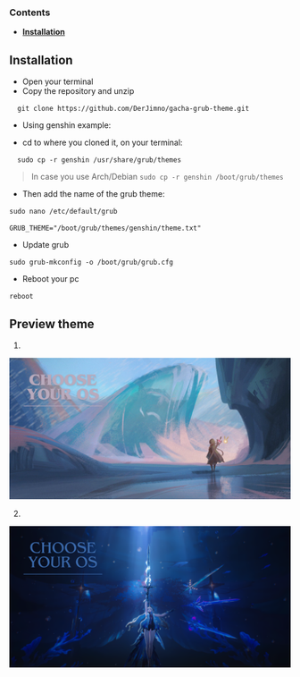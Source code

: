 ###  Contents 


  - <b>[Installation](#installation)</b>

## Installation

- Open your terminal
- Copy the repository and unzip

```
  git clone https://github.com/DerJimno/gacha-grub-theme.git
```

- Using genshin example:

- cd to where you cloned it, on your terminal:
```
  sudo cp -r genshin /usr/share/grub/themes
```
>In case you use Arch/Debian `sudo cp -r genshin /boot/grub/themes`

- Then add the name of the grub theme:
```
sudo nano /etc/default/grub
```
```
GRUB_THEME="/boot/grub/themes/genshin/theme.txt"
```
- Update grub
```
sudo grub-mkconfig -o /boot/grub/grub.cfg
```

- Reboot your pc
```
reboot
```

## Preview theme
1.
<div align="center" style="display:inline">
<img alt="genshin preview" src="genshin/background.png" width="1016px" />
</div>

2.
<div align="center" style="display:inline">
<img alt="genshin preview" src="wuwa/background.png" width="1016px" />
</div>






